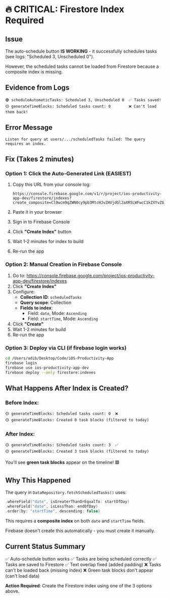 # 🔥 CRITICAL: Firestore Index Required

## Issue
The auto-schedule button **IS WORKING** - it successfully schedules tasks (see logs: "Scheduled 3, Unscheduled 0").

However, the scheduled tasks cannot be loaded from Firestore because a composite index is missing.

## Evidence from Logs
```
🟣 scheduleAutomaticTasks: Scheduled 3, Unscheduled 0  ✅ Tasks saved!
🟡 generateTimeBlocks: Scheduled tasks count: 0        ❌ Can't load them back!
```

## Error Message
```
Listen for query at users/.../scheduledTasks failed: The query requires an index.
```

## Fix (Takes 2 minutes)

### Option 1: Click the Auto-Generated Link (EASIEST)
1. Copy this URL from your console log:
   ```
   https://console.firebase.google.com/v1/r/project/ios-productivity-app-dev/firestore/indexes?create_composite=Cl9wcm9qZWN0cy9pb3MtcHJvZHVjdGl2aXR5LWFwcC1kZXYvZGF0YWJhc2VzLyhkZWZhdWx0KS9jb2xsZWN0aW9uR3JvdXBzL3NjaGVkdWxlZFRhc2tzL2luZGV4ZXMvXxABGg0KCXN0YXJ0VGltZRABGggKBGRhdGUQARoMCghfX25hbWVfXxAB
   ```

2. Paste it in your browser
3. Sign in to Firebase Console
4. Click **"Create Index"** button
5. Wait 1-2 minutes for index to build
6. Re-run the app

### Option 2: Manual Creation in Firebase Console
1. Go to: https://console.firebase.google.com/project/ios-productivity-app-dev/firestore/indexes
2. Click **"Create Index"**
3. Configure:
   - **Collection ID**: `scheduledTasks`
   - **Query scope**: Collection
   - **Fields to index**:
     - Field: `date`, Mode: `Ascending`
     - Field: `startTime`, Mode: `Ascending`
4. Click **"Create"**
5. Wait 1-2 minutes for build
6. Re-run the app

### Option 3: Deploy via CLI (if firebase login works)
```bash
cd /Users/adib/Desktop/Code/iOS-Productivity-App
firebase login
firebase use ios-productivity-app-dev
firebase deploy --only firestore:indexes
```

## What Happens After Index is Created?

### Before Index:
```
🟡 generateTimeBlocks: Scheduled tasks count: 0  ❌
🟡 generateTimeBlocks: Created 0 task blocks (filtered to today)
```

### After Index:
```
🟡 generateTimeBlocks: Scheduled tasks count: 3  ✅
🟡 generateTimeBlocks: Created 3 task blocks (filtered to today)
```

You'll see **green task blocks** appear on the timeline! 🟩

## Why This Happened

The query in `DataRepository.fetchScheduledTasks()` uses:
```swift
.whereField("date", isGreaterThanOrEqualTo: startOfDay)
.whereField("date", isLessThan: endOfDay)
.order(by: "startTime", descending: false)
```

This requires a **composite index** on both `date` and `startTime` fields.

Firebase doesn't create this automatically - you must create it manually.

## Current Status Summary

✅ Auto-schedule button works
✅ Tasks are being scheduled correctly
✅ Tasks are saved to Firestore
✅ Text overlap fixed (added padding)
❌ Tasks can't be loaded back (missing index)
❌ Green task blocks don't appear (can't load data)

**Action Required**: Create the Firestore index using one of the 3 options above.
